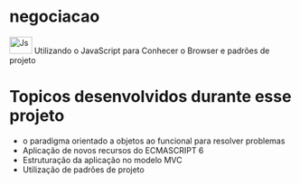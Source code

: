 # negociacao

<img src="https://cdn.jsdelivr.net/gh/devicons/devicon/icons/javascript/javascript-original.svg"  alt="Js" height="30" width="40" /> Utilizando o JavaScript para Conhecer o Browser e padrões de projeto

# Topicos desenvolvidos durante esse projeto
* o paradigma orientado a objetos ao funcional para resolver problemas
* Aplicação de novos recursos do ECMASCRIPT 6
* Estruturação da aplicação no modelo MVC
* Utilização de padrões de projeto
